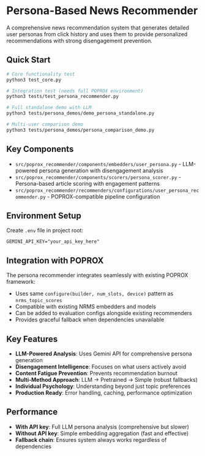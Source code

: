 # Persona-Based News Recommender

A comprehensive news recommendation system that generates detailed user personas from click history and uses them to provide personalized recommendations with strong disengagement prevention.

## Quick Start

```bash
# Core functionality test
python3 test_core.py

# Integration test (needs full POPROX environment)  
python3 tests/test_persona_recommender.py

# Full standalone demo with LLM
python3 tests/persona_demos/demo_persona_standalone.py

# Multi-user comparison demo
python3 tests/persona_demos/persona_comparison_demo.py
```

## Key Components

- `src/poprox_recommender/components/embedders/user_persona.py` - LLM-powered persona generation with disengagement analysis
- `src/poprox_recommender/components/scorers/persona_scorer.py` - Persona-based article scoring with engagement patterns
- `src/poprox_recommender/recommenders/configurations/user_persona_recommender.py` - POPROX-compatible pipeline configuration

## Environment Setup

Create `.env` file in project root:
```
GEMINI_API_KEY="your_api_key_here"
```

## Integration with POPROX

The persona recommender integrates seamlessly with existing POPROX framework:

- Uses same `configure(builder, num_slots, device)` pattern as `nrms_topic_scores`
- Compatible with existing NRMS embedders and models
- Can be added to evaluation configs alongside existing recommenders
- Provides graceful fallback when dependencies unavailable

## Key Features

- **LLM-Powered Analysis**: Uses Gemini API for comprehensive persona generation
- **Disengagement Intelligence**: Focuses on what users actively avoid
- **Content Fatigue Prevention**: Prevents recommendation burnout
- **Multi-Method Approach**: LLM → Pretrained → Simple (robust fallbacks)
- **Individual Psychology**: Understanding beyond just topic preferences
- **Production Ready**: Error handling, caching, performance optimization

## Performance

- **With API key**: Full LLM persona analysis (comprehensive but slower)
- **Without API key**: Simple embedding aggregation (fast and effective)
- **Fallback chain**: Ensures system always works regardless of dependencies